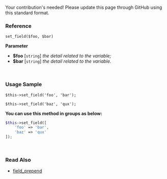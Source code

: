 Your contribution's needed!
Please update this page through GitHub using this standard format.

### Reference
`set_field($foo, $bar)`

**Parameter**
* **$foo** [`string`] *the detail related to the variable;*
* **$bar** [`string`] *the detail related to the variable.*

&nbsp;

### Usage Sample
`$this->set_field('foo', 'bar');`

`$this->set_field('baz', 'qux');`

**You can use this method in groups as below:**
```php
$this->set_field([
    'foo' => 'bar',
    'baz' => 'qux'
]);
```

&nbsp;

### Read Also
* [field_prepend](./field_prepend)
